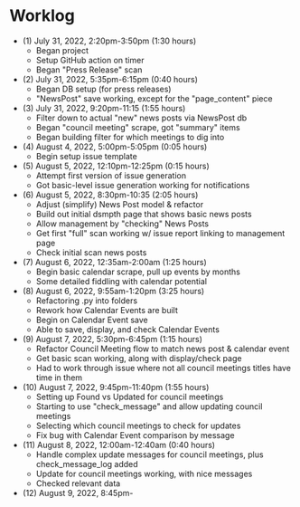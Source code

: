 # Worklog

- (1) July 31, 2022, 2:20pm-3:50pm (1:30 hours)
  - Began project
  - Setup GitHub action on timer
  - Began "Press Release" scan
- (2) July 31, 2022, 5:35pm-6:15pm (0:40 hours)
  - Began DB setup (for press releases)
  - "NewsPost" save working, except for the "page_content" piece
- (3) July 31, 2022, 9:20pm-11:15 (1:55 hours)
  - Filter down to actual "new" news posts via NewsPost db
  - Began "council meeting" scrape, got "summary" items
  - Began building filter for which meetings to dig into
- (4) August 4, 2022, 5:00pm-5:05pm (0:05 hours)
  - Begin setup issue template
- (5) August 5, 2022, 12:10pm-12:25pm (0:15 hours)
  - Attempt first version of issue generation
  - Got basic-level issue generation working for notifications
- (6) August 5, 2022, 8:30pm-10:35 (2:05 hours)
  - Adjust (simplify) News Post model & refactor
  - Build out initial dsmpth page that shows basic news posts
  - Allow management by "checking" News Posts
  - Get first "full" scan working w/ issue report linking to management page
  - Check initial scan news posts
- (7) August 6, 2022, 12:35am-2:00am (1:25 hours)
  - Begin basic calendar scrape, pull up events by months
  - Some detailed fiddling with calendar potential
- (8) August 6, 2022, 9:55am-1:20pm (3:25 hours)
  - Refactoring .py into folders
  - Rework how Calendar Events are built
  - Begin on Calendar Event save
  - Able to save, display, and check Calendar Events
- (9) August 7, 2022, 5:30pm-6:45pm (1:15 hours)
  - Refactor Council Meeting flow to match news post & calendar event
  - Get basic scan working, along with display/check page
  - Had to work through issue where not all council meetings titles have time in them
- (10) August 7, 2022, 9:45pm-11:40pm (1:55 hours)
  - Setting up Found vs Updated for council meetings
  - Starting to use "check_message" and allow updating council meetings
  - Selecting which council meetings to check for updates
  - Fix bug with Calendar Event comparison by message
- (11) August 8, 2022, 12:00am-12:40am (0:40 hours)
  - Handle complex update messages for council meetings, plus check_message_log added
  - Update for council meetings working, with nice messages
  - Checked relevant data
- (12) August 9, 2022, 8:45pm-